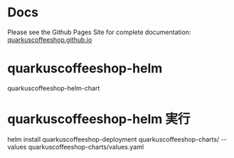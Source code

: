 # Docs
Please see the Github Pages Site for complete documentation: [quarkuscoffeeshop.github.io](https://quarkuscoffeeshop.github.io)

# quarkuscoffeeshop-helm
quarkuscoffeeshop-helm-chart

# quarkuscoffeeshop-helm 実行
helm install  quarkuscoffeeshop-deployment  quarkuscoffeeshop-charts/ --values quarkuscoffeeshop-charts/values.yaml
